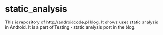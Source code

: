 # static_analysis
This is repository of http://androidcode.pl blog. It shows uses static analysis in Android. It is a part of Testing - static analysis post in the blog.
